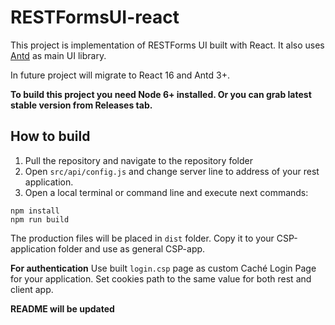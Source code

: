 # RESTFormsUI-react

This project is implementation of RESTForms UI built with React.
It also uses [Antd](https://ant.design/) as main UI library.

In future project will migrate to React 16 and Antd 3+.

**To build this project you need Node 6+ installed. Or you can grab latest stable version from Releases tab.**

## How to build

1. Pull the repository and navigate to the repository folder
2. Open `src/api/config.js` and change server line to address of your rest application.
3. Open a local terminal or command line and execute next commands:
```
npm install
npm run build
```

The production files will be placed in `dist` folder. Copy it to your CSP-application folder and use as general CSP-app.

**For authentication**
Use built `login.csp` page as custom Caché Login Page for your application. Set cookies path to the same value for both rest and client app. 

**README will be updated**
